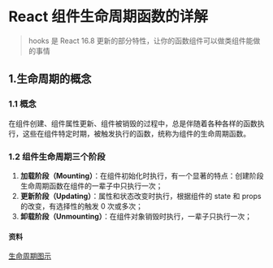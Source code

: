 # React 组件生命周期函数的详解

> hooks 是 React 16.8 更新的部分特性，让你的函数组件可以做类组件能做的事情

## **1.生命周期的概念**

### **1.1 概念**

在组件创建、组件属性更新、组件被销毁的过程中，总是伴随着各种各样的函数执行，这些在组件特定时期，被触发执行的函数，统称为组件的生命周期函数。

### **1.2 组件生命周期三个阶段**

1. **加载阶段（Mounting）**：在组件初始化时执行，有一个显著的特点：创建阶段生命周期函数在组件的一辈子中只执行一次；
2. **更新阶段（Updating）**：属性和状态改变时执行，根据组件的 state 和 props 的改变，有选择性的触发 0 次或多次；
3. **卸载阶段（Unmounting）**：在组件对象销毁时执行，一辈子只执行一次；

#### 资料

[生命周期图示](https://www.cnblogs.com/jpwz/p/12411646.html)
